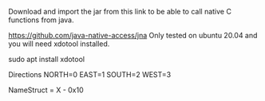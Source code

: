 Download and import the jar from this link to be able to call native C functions from java.

https://github.com/java-native-access/jna
Only tested on ubuntu 20.04 and you will need xdotool installed.

sudo apt install xdotool

Directions
NORTH=0
EAST=1
SOUTH=2
WEST=3



NameStruct = X - 0x10
